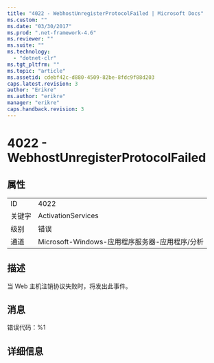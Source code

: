```yaml
---
title: "4022 - WebhostUnregisterProtocolFailed | Microsoft Docs"
ms.custom: ""
ms.date: "03/30/2017"
ms.prod: ".net-framework-4.6"
ms.reviewer: ""
ms.suite: ""
ms.technology: 
  - "dotnet-clr"
ms.tgt_pltfrm: ""
ms.topic: "article"
ms.assetid: cdebf42c-d880-4509-82be-8fdc9f88d203
caps.latest.revision: 3
author: "Erikre"
ms.author: "erikre"
manager: "erikre"
caps.handback.revision: 3
---
```

# 4022 - WebhostUnregisterProtocolFailed
## 属性  
  
|||  
|-|-|  
|ID|4022|  
|关键字|ActivationServices|  
|级别|错误|  
|通道|Microsoft\-Windows\-应用程序服务器\-应用程序\/分析|  
  
## 描述  
 当 Web 主机注销协议失败时，将发出此事件。  
  
## 消息  
 错误代码：%1  
  
## 详细信息